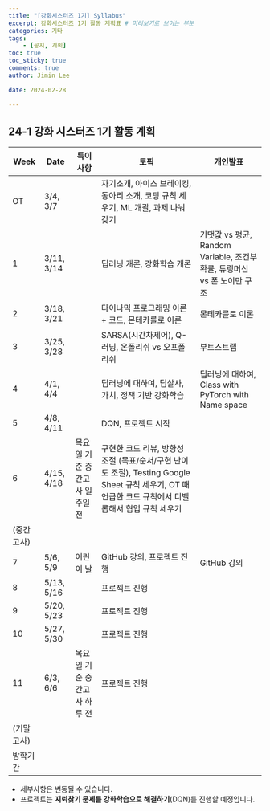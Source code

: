 ```yaml
---
title: "[강화시스터즈 1기] Syllabus"
excerpt: 강화시스터즈 1기 활동 계획표 # 미리보기로 보이는 부분
categories: 기타
tags: 
    - [공지, 계획]
toc: true
toc_sticky: true
comments: true
author: Jimin Lee

date: 2024-02-28

---
```

## 24-1 강화 시스터즈 1기 활동 계획 

| Week | Date | 특이사항 | 토픽 | 개인발표 |
| --- | --- | --- | --- | --- |
| OT | 3/4, 3/7 |  | 자기소개, 아이스 브레이킹, 동아리 소개, 코딩 규칙 세우기, ML 개괄, 과제 나눠갖기 |  |
| 1 | 3/11, 3/14 |  | 딥러닝 개론, 강화학습 개론 | 기댓값 vs 평균, Random Variable, 조건부 확률, 튜링머신 vs 폰 노이만 구조 |
| 2 | 3/18, 3/21 |  | 다이나믹 프로그래밍 이론 + 코드, 몬테카를로 이론 | 몬테카를로 이론 |
| 3 | 3/25, 3/28 |  | SARSA(시간차제어), Q-러닝, 온폴리쉬 vs 오프폴리쉬 | 부트스트랩 |
| 4 | 4/1, 4/4 |  | 딥러닝에 대하여, 딥살사, 가치, 정책 기반 강화학습 | 딥러닝에 대하여, Class with PyTorch with Name space |
| 5 | 4/8, 4/11 |  | DQN, 프로젝트 시작 |  |
| 6 | 4/15, 4/18 | 목요일 기준 중간고사 일주일 전 | 구현한 코드 리뷰, 방향성 조절 (목표/순서/구현 난이도 조절), Testing Google Sheet 규칙 세우기, OT 때 언급한 코드 규칙에서 디벨롭해서 협업 규칙 세우기 |  |
| (중간고사) |  |  |  |  |
| 7 | 5/6, 5/9 | 어린이 날 | GitHub 강의, 프로젝트 진행 | GitHub 강의 |
| 8 | 5/13, 5/16 |  | 프로젝트 진행 |  |
| 9 | 5/20, 5/23 |  | 프로젝트 진행 |  |
| 10 | 5/27, 5/30 |  | 프로젝트 진행 |  |
| 11 | 6/3, 6/6 | 목요일 기준 중간고사 하루 전 | 프로젝트 진행 |  |
| (기말고사) |  |  |  |  |
| 방학기간 |  |  |  |  |

- 세부사항은 변동될 수 있습니다. 
- 프로젝트는 **지뢰찾기 문제를 강화학습으로 해결하기**(DQN)를 진행할 예정입니다. 